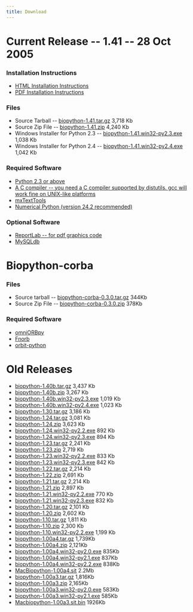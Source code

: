```yaml
---
title: Download
---
```


Current Release -- 1.41 -- 28 Oct 2005
======================================

### Installation Instructions

-   [HTML Installation
    Instructions](http://biopython.open-bio.org/DIST/docs/install/Installation.html)
-   [PDF Installation
    Instructions](http://biopython.open-bio.org/DIST/docs/install/Installation.pdf)

### Files

-   Source Tarball --
    [biopython-1.41.tar.gz](http://biopython.open-bio.org/DIST/biopython-1.41.tar.gz)
    3,718 Kb
-   Source Zip File --
    [biopython-1.41.zip](http://biopython.open-bio.org/DIST/biopython-1.41.zip)
    4,240 Kb
-   Windows Installer for Python 2.3 --
    [biopython-1.41.win32-py2.3.exe](http://biopython.open-bio.org/DIST/biopython-1.41.win32-py2.3.exe)
    1,038 Kb
-   Windows Installer for Python 2.4 --
    [biopython-1.41.win32-py2.4.exe](http://biopython.open-bio.org/DIST/biopython-1.41.win32-py2.4.exe)
    1,042 Kb

### Required Software

-   [Python 2.3 or above](http://www.python.org)
-   [A C compiler -- you need a C compiler supported by distutils. gcc
    will work fine on UNIX-like
    platforms](http://www.python.org/doc/current/inst/inst.html)
-   [mxTextTools](http://www.lemburg.com/files/python/mxTextTools.html)
-   [Numerical Python (version 24.2
    recommended)](http://sourceforge.net/projects/numpy)

### Optional Software

-   [ReportLab -- for pdf graphics
    code](http://www.reportlab.org/downloads.html)
-   [MySQLdb](http://sourceforge.net/projects/mysql-python)

Biopython-corba
===============

### Files

-   Source tarball --
    [biopython-corba-0.3.0.tar.gz](http://biopython.open-bio.org/DIST/biopython-corba-0.3.0.tar.gz)
    344Kb
-   Source Zip File --
    [biopython-corba-0.3.0.zip](http://biopython.open-bio.org/DIST/biopython-corba-0.3.0.zip)
    378Kb

### Required Software

-   [omniORBpy](http://omniorb.sourceforge.net)
-   [Fnorb](http://fnorb.sourceforge.net)
-   [orbit-python](http://sourceforge.net/projects/orbit-python)

Old Releases
============

-   [biopython-1.40b.tar.gz](http://biopython.open-bio.org/DIST/biopython-1.40b.tar.gz)
    3,437 Kb
-   [biopython-1.40b.zip](http://biopython.open-bio.org/DIST/biopython-1.40b.zip)
    3,267 Kb
-   [biopython-1.40b.win32-py2.3.exe](http://biopython.open-bio.org/DIST/biopython-1.40b.win32-py2.3.exe)
    1,019 Kb
-   [biopython-1.40b.win32-py2.4.exe](http://biopython.open-bio.org/DIST/biopython-1.40b.win32-py2.4.exe)
    1,023 Kb
-   [biopython-1.30.tar.gz](http://biopython.open-bio.org/DIST/biopython-1.30.tar.gz)
    3,186 Kb
-   [biopython-1.24.tar.gz](http://biopython.open-bio.org/DIST/biopython-1.24.tar.gz)
    3,081 Kb
-   [biopython-1.24.zip](http://biopython.open-bio.org/DIST/biopython-1.24.zip)
    3,623 Kb
-   [biopython-1.24.win32-py2.2.exe](http://biopython.open-bio.org/DIST/biopython-1.24.win32-py2.2.exe)
    892 Kb
-   [biopython-1.24.win32-py2.3.exe](http://biopython.open-bio.org/DIST/biopython-1.24.win32-py2.3.exe)
    894 Kb
-   [biopython-1.23.tar.gz](http://biopython.open-bio.org/DIST/biopython-1.23.tar.gz)
    2,241 Kb
-   [biopython-1.23.zip](http://biopython.open-bio.org/DIST/biopython-1.23.zip)
    2,719 Kb
-   [biopython-1.23.win32-py2.2.exe](http://biopython.open-bio.org/DIST/biopython-1.23.win32-py2.2.exe)
    833 Kb
-   [biopython-1.23.win32-py2.3.exe](http://biopython.open-bio.org/DIST/biopython-1.23.win32-py2.3.exe)
    842 Kb
-   [biopython-1.22.tar.gz](http://biopython.open-bio.org/DIST/biopython-1.22.tar.gz)
    2,214 Kb
-   [biopython-1.22.zip](http://biopython.open-bio.org/DIST/biopython-1.22.zip)
    2,691 Kb
-   [biopython-1.21.tar.gz](http://biopython.open-bio.org/DIST/biopython-1.21.tar.gz)
    2,214 Kb
-   [biopython-1.21.zip](http://biopython.open-bio.org/DIST/biopython-1.21.zip)
    2,897 Kb
-   [biopython-1.21.win32-py2.2.exe](http://biopython.open-bio.org/DIST/biopython-1.21.win32-py2.2.exe)
    770 Kb
-   [biopython-1.21.win32-py2.3.exe](http://biopython.open-bio.org/DIST/biopython-1.21.win32-py2.3.exe)
    832 Kb
-   [biopython-1.20.tar.gz](http://biopython.open-bio.org/DIST/biopython-1.20.tar.gz)
    2,101 Kb
-   [biopython-1.20.zip](http://biopython.open-bio.org/DIST/biopython-1.20.zip)
    2,602 Kb
-   [biopython-1.10.tar.gz](http://biopython.open-bio.org/DIST/biopython-1.10.tar.gz)
    1,811 Kb
-   [biopython-1.10.zip](http://biopython.open-bio.org/DIST/biopython-1.10.zip)
    2,300 Kb
-   [biopython-1.10.win32-py2.2.exe](http://biopython.open-bio.org/DIST/biopython-1.10.win32-py2.2.exe)
    1,199 Kb
-   [biopython-1.00a4.tar.gz](http://biopython.open-bio.org/DIST/biopython-1.00a4.tar.gz)
    1,739Kb
-   [biopython-1.00a4.zip](http://biopython.open-bio.org/DIST/biopython-1.00a4.zip)
    2,121Kb
-   [biopython-1.00a4.win32-py2.0.exe](http://biopython.open-bio.org/DIST/biopython-1.00a4.win32-py2.0.exe)
    835Kb
-   [biopython-1.00a4.win32-py2.1.exe](http://biopython.open-bio.org/DIST/biopython-1.00a4.win32-py2.1.exe)
    837Kb
-   [biopython-1.00a4.win32-py2.2.exe](http://biopython.open-bio.org/DIST/biopython-1.00a4.win32-py2.2.exe)
    838Kb
-   [MacBiopython-1.00a4.sit](http://biopython.open-bio.org/DIST/MacBiopython-1.00a4.sit)
    2.2Mb
-   [biopython-1.00a3.tar.gz](http://biopython.open-bio.org/DIST/biopython-1.00a3.tar.gz)
    1,816Kb
-   [biopython-1.00a3.zip](http://biopython.open-bio.org/DIST/biopython-1.00a3.zip)
    2,165Kb
-   [biopython-1.00a3.win32-py2.0.exe](http://biopython.open-bio.org/DIST/biopython-1.00a3.win32-py2.0.exe)
    583Kb
-   [biopython-1.00a3.win32-py2.1.exe](http://biopython.open-bio.org/DIST/biopython-1.00a3.win32-py2.1.exe)
    585Kb
-   [Macbiopython-1.00a3.sit.bin](http://biopython.open-bio.org/DIST/Macbiopython-1.00a3.sit.bin)
    1926Kb

